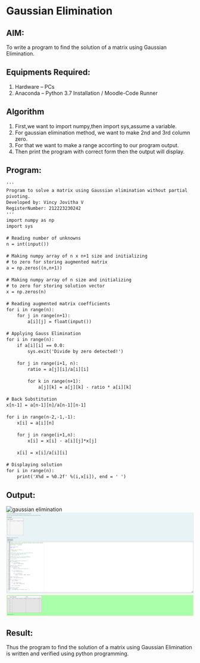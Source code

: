 # Gaussian Elimination

## AIM:
To write a program to find the solution of a matrix using Gaussian Elimination.

## Equipments Required:
1. Hardware – PCs
2. Anaconda – Python 3.7 Installation / Moodle-Code Runner

## Algorithm
1. First,we want to import numpy,then import sys,assume a variable.
2. For gaussian elimination method, we want to make 2nd and 3rd column zero. 
3. For that we want to make a range accorting to our program output. 
4. Then print the program with correct form then the output will display.

## Program:
```
'''
Program to solve a matrix using Gaussian elimination without partial pivoting.
Developed by: Vincy Jovitha V
RegisterNumber: 212223230242
'''
import numpy as np
import sys

# Reading number of unknowns
n = int(input())

# Making numpy array of n x n+1 size and initializing 
# to zero for storing augmented matrix
a = np.zeros((n,n+1))

# Making numpy array of n size and initializing 
# to zero for storing solution vector
x = np.zeros(n)

# Reading augmented matrix coefficients
for i in range(n):
    for j in range(n+1):
        a[i][j] = float(input())

# Applying Gauss Elimination
for i in range(n):
    if a[i][i] == 0.0:
        sys.exit('Divide by zero detected!')
        
    for j in range(i+1, n):
        ratio = a[j][i]/a[i][i]
        
        for k in range(n+1):
            a[j][k] = a[j][k] - ratio * a[i][k]

# Back Substitution
x[n-1] = a[n-1][n]/a[n-1][n-1]

for i in range(n-2,-1,-1):
    x[i] = a[i][n]
    
    for j in range(i+1,n):
        x[i] = x[i] - a[i][j]*x[j]
    
    x[i] = x[i]/a[i][i]

# Displaying solution
for i in range(n):
    print('X%d = %0.2f' %(i,x[i]), end = ' ')
```

## Output:
![gaussian elimination]()
![alt text](ma6.png)

## Result:
Thus the program to find the solution of a matrix using Gaussian Elimination is written and verified using python programming.

